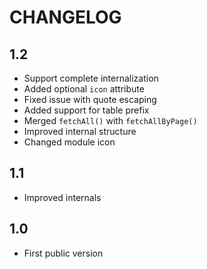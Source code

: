 CHANGELOG
=========

1.2
---

 * Support complete internalization
 * Added optional `icon` attribute
 * Fixed issue with quote escaping
 * Added support for table prefix
 * Merged `fetchAll()` with `fetchAllByPage()`
 * Improved internal structure
 * Changed module icon

1.1
---

 * Improved internals

1.0
---

 * First public version